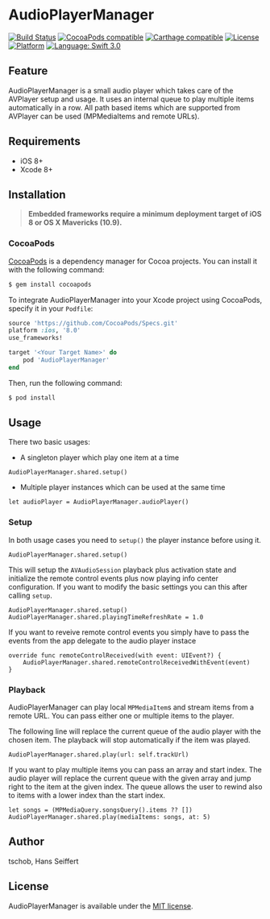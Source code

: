 # AudioPlayerManager

[![Build Status](https://travis-ci.org/tschob/AudioPlayerManager.svg?branch=master)](https://travis-ci.org/tschob/AudioPlayerManager)
[![CocoaPods compatible](https://img.shields.io/cocoapods/v/AudioPlayerManager.svg?style=flat)](http://cocoadocs.org/docsets/AudioPlayerManager)
[![Carthage compatible](https://img.shields.io/badge/Carthage-compatible-4BC51D.svg?style=flat)](https://github.com/tschob/AudioPlayerManager)
[![License](https://img.shields.io/cocoapods/l/AudioPlayerManager.svg?style=flat)](http://cocoadocs.org/docsets/AudioPlayerManager)
[![Platform](https://img.shields.io/cocoapods/p/AudioPlayerManager.svg?style=flat)](http://cocoadocs.org/docsets/AudioPlayerManager)
[![Language: Swift 3.0](https://img.shields.io/badge/Swift-3.0-orange.svg)](https://swift.org)

## Feature

AudioPlayerManager is a small audio player which takes care of the AVPlayer setup and usage. It uses an internal queue to play multiple items automatically in a row. All path based items which are supported from AVPlayer can be used (MPMediaItems and remote URLs).

## Requirements
- iOS 8+
- Xcode 8+

## Installation

> **Embedded frameworks require a minimum deployment target of iOS 8 or OS X Mavericks (10.9).**

### CocoaPods

[CocoaPods](http://cocoapods.org) is a dependency manager for Cocoa projects. You can install it with the following command:

```bash
$ gem install cocoapods
```

To integrate AudioPlayerManager into your Xcode project using CocoaPods, specify it in your `Podfile`:

```ruby
source 'https://github.com/CocoaPods/Specs.git'
platform :ios, '8.0'
use_frameworks!

target '<Your Target Name>' do
    pod 'AudioPlayerManager'
end
```

Then, run the following command:

```bash
$ pod install
```

## Usage

There two basic usages:
- A singleton player which play one item at a time
```
AudioPlayerManager.shared.setup()
```

- Multiple player instances which can be used at the same time
```
let audioPlayer = AudioPlayerManager.audioPlayer()
```

### Setup

In both usage cases you need to `setup()` the player instance before using it.

```
AudioPlayerManager.shared.setup()
```
This will setup the `AVAudioSession` playback plus activation state and initialize the remote control events plus now playing info center configuration. If you want to modify the basic settings you can this after calling `setup`.


```
AudioPlayerManager.shared.setup()
AudioPlayerManager.shared.playingTimeRefreshRate = 1.0
```

If you want to reveive remote control events you simply have to pass the events from the app delegate to the audio player instace

```
override func remoteControlReceived(with event: UIEvent?) {
	AudioPlayerManager.shared.remoteControlReceivedWithEvent(event)
}
```

### Playback

AudioPlayerManager can play local `MPMediaItem`s and stream items from a remote URL. You can pass either one or multiple items to the player.

The following line will replace the current queue of the audio player with the chosen item. The playback will stop automatically if the item was played.
```
AudioPlayerManager.shared.play(url: self.trackUrl)
```

If you want to play multiple items you can pass an array and start index. The audio player will replace the current queue with the given array and jump right to the item at the given index. The queue allows the user to rewind also to items with a lower index than the start index.

```
let songs = (MPMediaQuery.songsQuery().items ?? [])
AudioPlayerManager.shared.play(mediaItems: songs, at: 5)
```


## Author

tschob, Hans Seiffert

## License

AudioPlayerManager is available under the [MIT license](https://github.com/tschob/AudioPlayerManager/blob/master/LICENSE).